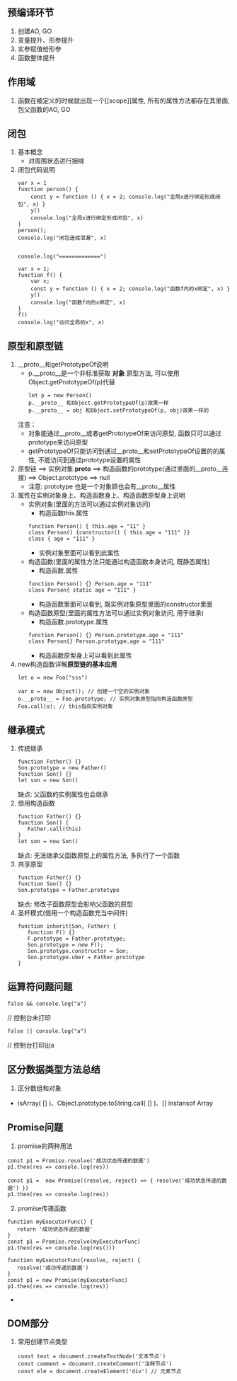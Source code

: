 ## 预编译环节
1. 创建AO, GO
2. 变量提升、形参提升
3. 实参赋值给形参
4. 函数整体提升

## 作用域
1. 函数在被定义的时候就出现一个[[scope]]属性, 所有的属性方法都存在其里面, 包父函数的AO, GO

## 闭包
1. 基本概念
   - 对周围状态进行捆绑
2. 闭包代码说明
   ````
   var x = 1
   function person() {
       const y = function () { x = 2; console.log("全局x进行绑定形成闭包", x) }
       y()
       console.log("全局x进行绑定形成闭包", x)
   }
   person();
   console.log("闭包造成泄漏", x)


   console.log("=============")

   var x = 1;
   function f() {
       var x;
       const y = function () { x = 2; console.log("函数f内的x绑定", x) }
       y() 
       console.log("函数f内的x绑定", x) 
   }
   f()
   console.log("访问全局的x", x)
   ````

## 原型和原型链
1. __proto__和getPrototypeOf说明
   - p.__proto__是一个非标准获取 **对象** 原型方法, 可以使用Object.getPrototypeOf(p)代替
     ```
     let p = new Person()
     p.__proto__ 和Object.getPrototypeOf(p)效果一样
     p.__proto__ = obj 和Object.setPrototypeOf(p, obj)效果一样的
     ```
   注意：
    - 对象能通过__proto__或者getPrototypeOf来访问原型, 函数只可以通过prototype来访问原型
   - getPrototypeOf只能访问到通过__proto__和setPrototypeOf设置的的属性, 不能访问到通过prototype设置的属性
2. 原型链 ==> 实例对象.__proto__ ==> 构造函数的prototype(通过里面的__proto__连接) ==> Object.prototype ==> null
   - 注意: prototype 也是一个对象顾也会有__proto__属性
3. 属性在实例对象身上、构造函数身上、构造函数原型身上说明
   - 实例对象(里面的方法可以通过实例对象访问)
     - 构造函数this.属性
      ```
      function Person() { this.age = "11" }
      class Person() {constructor() { this.age = "111" }}
      class { age = "111" }
      ```
     - 实例对象里面可以看到此属性
   - 构造函数(里面的属性方法只能通过构造函数本身访问, 既静态属性)
     - 构造函数.属性
      ```
      function Person() {} Person.age = "111"
      class Person{ static age = "111" }
      ```
     - 构造函数里面可以看到, 既实例对象原型里面的constructor里面
   - 构造函数原型(里面的属性方法可以通过实例对象访问, 用于继承)
     - 构造函数.prototype.属性
      ```
      function Person() {} Person.prototype.age = "111"
      class Person{} Person.prototype.age = "111"
      ```
     - 构造函数原型身上可以看到此属性
4. new构造函数详解**原型链的基本应用**
   ````
   let o = new Foo("sss")

   var o = new Object(); // 创建一个空的实例对象
   o.__proto__ = Foo.prototype; // 实例对象原型指向构造函数原型
   Foo.call(o); // this指向实例对象
   `````

## 继承模式
1. 传统继承
   ```
   function Father() {}
   Son.prototype = new Father()
   function Son() {}
   let son = new Son()
   ```
   缺点: 父函数的实例属性也会继承
2. 借用构造函数
   ```
   function Father() {}
   function Son() {
      Father.call(this)
   }
   let son = new Son()
   ```
   缺点: 无法继承父函数原型上的属性方法, 多执行了一个函数
3. 共享原型
   ```
   function Father() {}
   function Son() {}
   Son.prototype = Father.prototype
   ```
   缺点: 修改子函数原型会影响父函数的原型
4. 圣杯模式(借用一个构造函数充当中间件)
   ```
   function inherit(Son, Father) {
      function F() {}
      F.prototype = Father.prototype;
      Son.prototype = new F();
      Son.prototype.constructor = Son;
      Son.prototype.uber = Father.prototype
   }
   ```

## 运算符问题问题
   ```
   false && console.log("a")
   ```
   // 控制台未打印
   ```
   false || console.log("a")
   ```
   // 控制台打印出a

## 区分数据类型方法总结
1. 区分数组和对象
- isArray( [] )、Object.prototype.toString.call( [] )、[] instansof Array

## Promise问题
1. promise的两种用法
```
const p1 = Promise.resolve('成功状态传递的数据')
p1.then(res => console.log(res))
```
```
const p1 =  new Promise((resolve, reject) => { resolve('成功状态传递的数据') })
p1.then(res => console.log(res))
```
2. promise传递函数
```
function myExecutorFunc() {
   return '成功状态传递的数据'
}
const p1 = Promise.resolve(myExecutorFunc)
p1.then(res => console.log(res()))
```
```
function myExecutorFunc(resolve, reject) {
   resolve('成功传递的数据')
}
const p1 = new Promise(myExecutorFunc)
p1.then(res => console.log(res))
```
- 

## DOM部分
1. 常用创建节点类型
   ```
   const text = document.createTextNode('文本节点')
   const comment = document.createComment('注释节点')
   const ele = document.createElement('div') // 元素节点
   ```